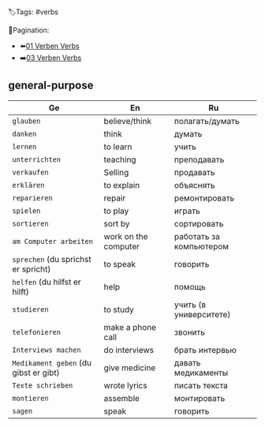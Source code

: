 🏷️Tags: #verbs

🧭Pagination:
- ⬅️[01 Verben Verbs](../../01%20Begrüßen%20Befinden%20-%20Greetings%20condition/Wörterbuch%20-%20Dict/01%20Verben%20Verbs.md)
- ➡️[03 Verben Verbs](../../03%20Familie%20-%20family/Wörterbuch%20-%20Dict/03%20Verben%20Verbs.md)

## general-purpose

| Ge                                    | En                   | Ru                      |
|---------------------------------------|----------------------|-------------------------|
| `glauben`                             | believe/think        | полагать/думать         |
| `danken`                              | think                | думать                  |
| `lernen`                              | to learn             | учить                   |
| `unterrichten`                        | teaching             | преподавать             |
| `verkaufen`                           | Selling              | продавать               |
| `erklären`                            | to explain           | объяснять               |
| `reparieren`                          | repair               | ремонтировать           |
| `spielen`                             | to play              | играть                  |
| `sortieren`                           | sort by              | сортировать             |
| `am Computer arbeiten`                | work on the computer | работать за компьютером |
| `sprechen` (du sprichst er spricht)   | to speak             | говорить                |
| `helfen` (du hilfst er hilft)         | help                 | помощь                  |
| `studieren`                           | to study             | учить (в университете)  |
| `telefonieren`                        | make a phone call    | звонить                 |
| `Interviews machen`                   | do interviews        | брать интервью          |
| `Medikament geben` (du gibst er gibt) | give medicine        | давать медикаменты      |
| `Texte schrieben`                     | wrote lyrics         | писать текста           |
| `montieren`                           | assemble             | монтировать             |
| `sagen`                               | speak                | говорить                |




